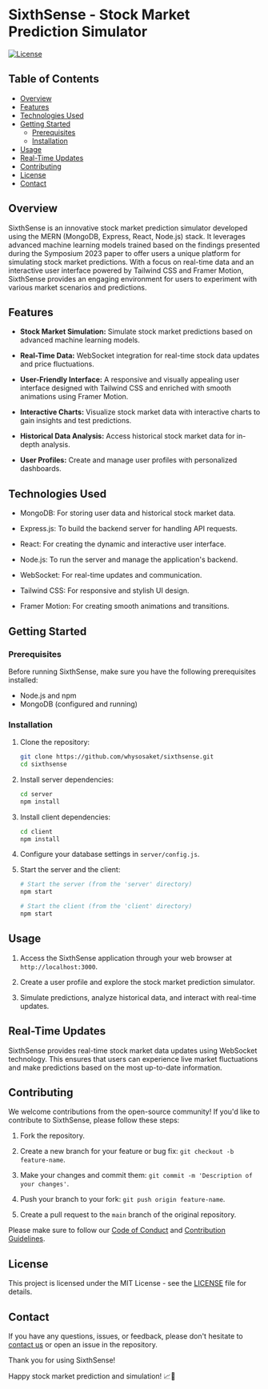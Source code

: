 # SixthSense - Stock Market Prediction Simulator

[![License](https://img.shields.io/badge/License-MIT-blue.svg)](https://opensource.org/licenses/MIT)

## Table of Contents

- [Overview](#overview)
- [Features](#features)
- [Technologies Used](#technologies-used)
- [Getting Started](#getting-started)
  - [Prerequisites](#prerequisites)
  - [Installation](#installation)
- [Usage](#usage)
- [Real-Time Updates](#real-time-updates)
- [Contributing](#contributing)
- [License](#license)
- [Contact](#contact)

## Overview

SixthSense is an innovative stock market prediction simulator developed using the MERN (MongoDB, Express, React, Node.js) stack. It leverages advanced machine learning models trained based on the findings presented during the Symposium 2023 paper to offer users a unique platform for simulating stock market predictions. With a focus on real-time data and an interactive user interface powered by Tailwind CSS and Framer Motion, SixthSense provides an engaging environment for users to experiment with various market scenarios and predictions.

## Features

- **Stock Market Simulation:** Simulate stock market predictions based on advanced machine learning models.

- **Real-Time Data:** WebSocket integration for real-time stock data updates and price fluctuations.

- **User-Friendly Interface:** A responsive and visually appealing user interface designed with Tailwind CSS and enriched with smooth animations using Framer Motion.

- **Interactive Charts:** Visualize stock market data with interactive charts to gain insights and test predictions.

- **Historical Data Analysis:** Access historical stock market data for in-depth analysis.

- **User Profiles:** Create and manage user profiles with personalized dashboards.

## Technologies Used

- MongoDB: For storing user data and historical stock market data.

- Express.js: To build the backend server for handling API requests.

- React: For creating the dynamic and interactive user interface.

- Node.js: To run the server and manage the application's backend.

- WebSocket: For real-time updates and communication.

- Tailwind CSS: For responsive and stylish UI design.

- Framer Motion: For creating smooth animations and transitions.

## Getting Started

### Prerequisites

Before running SixthSense, make sure you have the following prerequisites installed:

- Node.js and npm
- MongoDB (configured and running)

### Installation

1. Clone the repository:

   ```bash
   git clone https://github.com/whysosaket/sixthsense.git
   cd sixthsense
   ```

2. Install server dependencies:

   ```bash
   cd server
   npm install
   ```

3. Install client dependencies:

   ```bash
   cd client
   npm install
   ```

4. Configure your database settings in `server/config.js`.

5. Start the server and the client:

   ```bash
   # Start the server (from the 'server' directory)
   npm start

   # Start the client (from the 'client' directory)
   npm start
   ```

## Usage

1. Access the SixthSense application through your web browser at `http://localhost:3000`.

2. Create a user profile and explore the stock market prediction simulator.

3. Simulate predictions, analyze historical data, and interact with real-time updates.

## Real-Time Updates

SixthSense provides real-time stock market data updates using WebSocket technology. This ensures that users can experience live market fluctuations and make predictions based on the most up-to-date information.

## Contributing

We welcome contributions from the open-source community! If you'd like to contribute to SixthSense, please follow these steps:

1. Fork the repository.

2. Create a new branch for your feature or bug fix: `git checkout -b feature-name`.

3. Make your changes and commit them: `git commit -m 'Description of your changes'`.

4. Push your branch to your fork: `git push origin feature-name`.

5. Create a pull request to the `main` branch of the original repository.

Please make sure to follow our [Code of Conduct](CODE_OF_CONDUCT.md) and [Contribution Guidelines](CONTRIBUTING.md).

## License

This project is licensed under the MIT License - see the [LICENSE](LICENSE) file for details.

## Contact

If you have any questions, issues, or feedback, please don't hesitate to [contact us](mailto:saketaryan2002@gmail.com) or open an issue in the repository.

Thank you for using SixthSense!

Happy stock market prediction and simulation! 📈💼
